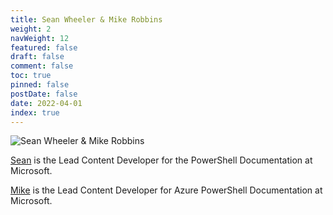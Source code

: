 ```yaml
---
title: Sean Wheeler & Mike Robbins
weight: 2
navWeight: 12
featured: false
draft: false
comment: false
toc: true
pinned: false
postDate: false
date: 2022-04-01
index: true
---
```

<!-- markdownlint-disable MD041 -->
![Sean Wheeler & Mike Robbins][03]

[Sean][01] is the Lead Content Developer for the PowerShell Documentation at Microsoft.

[Mike][02] is the Lead Content Developer for Azure PowerShell Documentation at Microsoft.

<!-- link references -->
[01]: /about/
[02]: https://mikefrobbins.com/about/
[03]: images/contributedocs/slide02.png